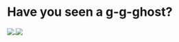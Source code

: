 # Have you seen a g-g-ghost?

<a href="https://github.com/zeioth">
  <img align="center" src="https://github-readme-stats.vercel.app/api/top-langs/?username=zeioth&theme=ayu-mirage&hide=css,html,markdown&langs_count=3" />
</a>
<a href="https://github.com/zeioth">
  <img align="center" src="https://github-readme-stats.vercel.app/api?username=zeioth&show_icons=true&count_private=true&line_height=27&theme=ayu-mirage" />
</a>
